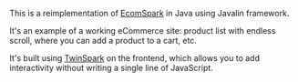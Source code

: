 This is a reimplementation of [EcomSpark](https://github.com/piranha/ecomspark) 
in Java using Javalin framework.

It's an example of a working eCommerce site: product list with endless scroll,
where you can add a product to a cart, etc.

It's built using [TwinSpark](https://piranha.github.io/twinspark-js/) on the
frontend, which allows you to add interactivity without writing a single line of
JavaScript.
